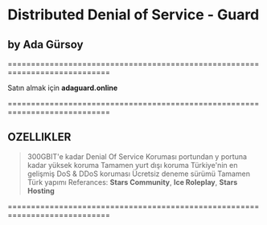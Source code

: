 # Distributed Denial of Service - Guard
## by Ada Gürsoy
============================================================================

Satın almak için **adaguard.online**

============================================================================

## OZELLIKLER
> 300GBIT'e kadar Denial Of Service Koruması
> portundan y portuna kadar yüksek koruma
> Tamamen yurt dışı koruma
> Türkiye'nin en gelişmiş DoS & DDoS koruması
> Ücretsiz deneme sürümü
> Tamamen Türk yapımı
> Referances: **Stars Community**, **Ice Roleplay**, **Stars Hosting**

============================================================================
